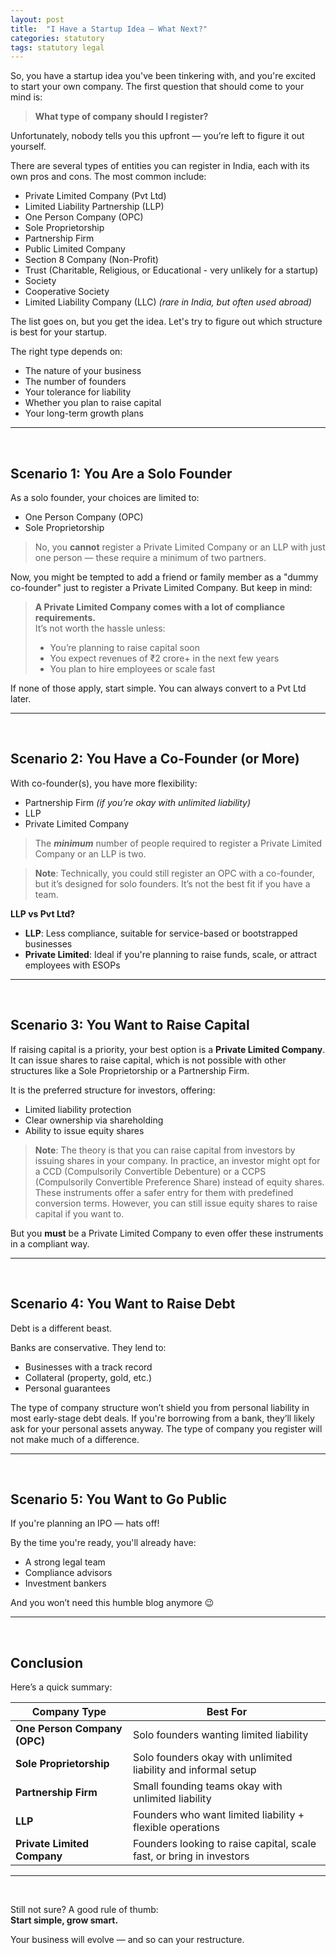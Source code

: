```yaml
---
layout: post
title:  "I Have a Startup Idea — What Next?"
categories: statutory
tags: statutory legal
---
```



So, you have a startup idea you've been tinkering with, and you're excited to start your own company. The first question that should come to your mind is:

> **What type of company should I register?**

Unfortunately, nobody tells you this upfront — you’re left to figure it out yourself.


There are several types of entities you can register in India, each with its own pros and cons. The most common include:

- Private Limited Company (Pvt Ltd)
- Limited Liability Partnership (LLP)
- One Person Company (OPC)
- Sole Proprietorship
- Partnership Firm
- Public Limited Company
- Section 8 Company (Non-Profit)
- Trust (Charitable, Religious, or Educational - very unlikely for a startup)
- Society
- Cooperative Society
- Limited Liability Company (LLC) *(rare in India, but often used abroad)*

The list goes on, but you get the idea. Let's try to figure out which structure is best for your startup. 

The right type depends on:

- The nature of your business  
- The number of founders  
- Your tolerance for liability  
- Whether you plan to raise capital  
- Your long-term growth plans  

---

<br>

## Scenario 1: You Are a Solo Founder

As a solo founder, your choices are limited to:

- One Person Company (OPC)
- Sole Proprietorship

> No, you **cannot** register a Private Limited Company or an LLP with just one person — these require a minimum of two partners.

Now, you might be tempted to add a friend or family member as a "dummy co-founder" just to register a Private Limited Company. But keep in mind:

> **A Private Limited Company comes with a lot of compliance requirements.**  
> It’s not worth the hassle unless:
> - You’re planning to raise capital soon  
> - You expect revenues of ₹2 crore+ in the next few years  
> - You plan to hire employees or scale fast

If none of those apply, start simple. You can always convert to a Pvt Ltd later.

---

<br>

## Scenario 2: You Have a Co-Founder (or More)

With co-founder(s), you have more flexibility:

- Partnership Firm *(if you’re okay with unlimited liability)*
- LLP
- Private Limited Company  

>The ***minimum*** number of people required to register a Private Limited Company or an LLP is two.

> **Note**: Technically, you could still register an OPC with a co-founder, but it’s designed for solo founders. It’s not the best fit if you have a team.

**LLP vs Pvt Ltd?**

- **LLP**: Less compliance, suitable for service-based or bootstrapped businesses  
- **Private Limited**: Ideal if you're planning to raise funds, scale, or attract employees with ESOPs

---

<br>

## Scenario 3: You Want to Raise Capital

If raising capital is a priority, your best option is a **Private Limited Company**. It can issue shares to raise capital, which is not possible with other structures like a Sole Proprietorship or a Partnership Firm.

It is the preferred structure for investors, offering:
- Limited liability protection
- Clear ownership via shareholding
- Ability to issue equity shares

> **Note**: The theory is that you can raise capital from investors by issuing shares in your company. In practice, an investor might opt for a CCD (Compulsorily Convertible Debenture) or a CCPS (Compulsorily Convertible Preference Share) instead of equity shares. These instruments offer a safer entry for them with predefined conversion terms. However, you can still issue equity shares to raise capital if you want to.

But you **must** be a Private Limited Company to even offer these instruments in a compliant way.

---

<br>

## Scenario 4: You Want to Raise Debt

Debt is a different beast.

Banks are conservative. They lend to:
- Businesses with a track record
- Collateral (property, gold, etc.)
- Personal guarantees

The type of company structure won’t shield you from personal liability in most early-stage debt deals. If you're borrowing from a bank, they’ll likely ask for your personal assets anyway. The type of company you register will not make much of a difference.

---

<br>

## Scenario 5: You Want to Go Public

If you're planning an IPO — hats off!

By the time you're ready, you'll already have:
- A strong legal team
- Compliance advisors
- Investment bankers

And you won’t need this humble blog anymore 😉

---

<br>

## Conclusion

Here’s a quick summary:

| Company Type                 | Best For                                                             |
| ---------------------------- | -------------------------------------------------------------------- |
| **One Person Company (OPC)** | Solo founders wanting limited liability                              |
| **Sole Proprietorship**      | Solo founders okay with unlimited liability and informal setup       |
| **Partnership Firm**         | Small founding teams okay with unlimited liability                   |
| **LLP**                      | Founders who want limited liability + flexible operations            |
| **Private Limited Company**  | Founders looking to raise capital, scale fast, or bring in investors |

---

<br>

Still not sure? A good rule of thumb:  
**Start simple, grow smart.**  

Your business will evolve — and so can your restructure.